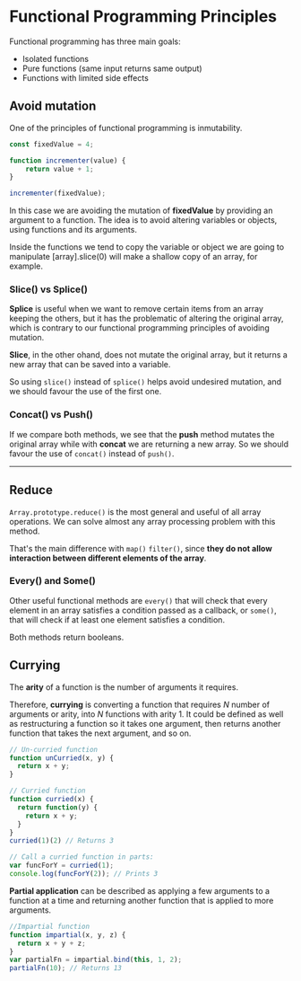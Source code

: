 # Functional Programming Principles

Functional programming has three main goals:

- Isolated functions
- Pure functions (same input returns same output)
- Functions with limited side effects

## Avoid mutation

One of the principles of functional programming is inmutability.

```javascript
const fixedValue = 4;

function incrementer(value) {
    return value + 1;
}

incrementer(fixedValue);
```

In this case we are avoiding the mutation of **fixedValue** by providing an argument to a function.
The idea is to avoid altering variables or objects, using functions and its arguments.

Inside the functions we tend to copy the variable or object we are going to manipulate [array].slice(0) will make a shallow copy of an array, for example.

### Slice() vs Splice()

**Splice** is useful when we want to remove certain items from an array keeping the others, but it has the problematic of altering the original array, which is contrary to our functional programming principles of avoiding mutation.

**Slice**, in the other ohand, does not mutate the original array, but it returns a new array that can be saved into a variable.

So using `slice()` instead of `splice()` helps avoid undesired mutation, and we should favour the use of the first one.

### Concat() vs Push()

If we compare both methods, we see that the **push** method mutates the original array while with **concat** we are returning a new array. So we should favour the use of `concat()` instead of `push()`.

---

## Reduce

`Array.prototype.reduce()` is the most general and useful of all array operations. We can solve almost any array processing problem with this method.

That's the main difference with `map()` `filter()`, since **they do not allow interaction between different elements of the array**.

### Every() and Some()

Other useful functional methods are `every()` that will check that every element in an array satisfies a condition passed as a callback, or `some()`, that will check if at least one element satisfies a condition.

Both methods return booleans.

## Currying

The **arity** of a function is the number of arguments it requires.

Therefore, **currying** is converting a function that requires *N* number of arguments or arity, into *N* functions with arity 1. It could be defined as well as restructuring a function so it takes one argument, then returns another function that takes the next argument, and so on.

```javascript
// Un-curried function
function unCurried(x, y) {
  return x + y;
}

// Curried function
function curried(x) {
  return function(y) {
    return x + y;
  }
}
curried(1)(2) // Returns 3
```

```javascript
// Call a curried function in parts:
var funcForY = curried(1);
console.log(funcForY(2)); // Prints 3
```

**Partial application** can be described as applying a few arguments to a function at a time and returning another function that is applied to more arguments.

```javascript
//Impartial function
function impartial(x, y, z) {
  return x + y + z;
}
var partialFn = impartial.bind(this, 1, 2);
partialFn(10); // Returns 13
```